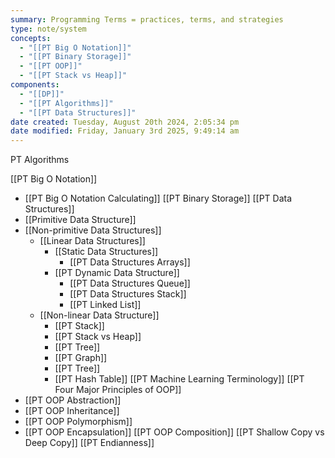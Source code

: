 ```yaml
---
summary: Programming Terms = practices, terms, and strategies
type: note/system
concepts:
  - "[[PT Big O Notation]]"
  - "[[PT Binary Storage]]"
  - "[[PT OOP]]"
  - "[[PT Stack vs Heap]]"
components:
  - "[[DP]]"
  - "[[PT Algorithms]]"
  - "[[PT Data Structures]]"
date created: Tuesday, August 20th 2024, 2:05:34 pm
date modified: Friday, January 3rd 2025, 9:49:14 am
---
```

PT Algorithms

[[PT Big O Notation]]
- [[PT Big O Notation Calculating]]
[[PT Binary Storage]]
[[PT Data Structures]]
- [[Primitive Data Structure]]
- [[Non-primitive Data Structures]]
  - [[Linear Data Structures]]
    - [[Static Data Structures]]
      - [[PT Data Structures Arrays]]
    - [[PT Dynamic Data Structure]]
      - [[PT Data Structures Queue]]
      - [[PT Data Structures Stack]]
      - [[PT Linked List]]
  - [[Non-linear Data Structure]]
	- [[PT Stack]]
    - [[PT Stack vs Heap]]
    - [[PT Tree]]
    - [[PT Graph]]
    - [[PT Tree]]
    - [[PT Hash Table]]
[[PT Machine Learning Terminology]]
[[PT Four Major Principles of OOP]]
- [[PT OOP Abstraction]]
- [[PT OOP Inheritance]]
- [[PT OOP Polymorphism]]
- [[PT OOP Encapsulation]]
[[PT OOP Composition]]
[[PT Shallow Copy vs Deep Copy]]
[[PT Endianness]]
